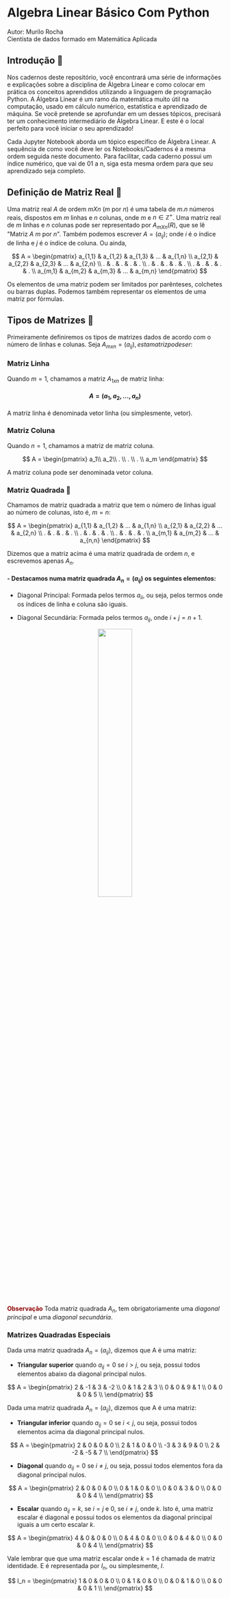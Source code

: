 # Algebra Linear Básico Com Python

Autor: Murilo Rocha<br>
Cientista de dados formado em Matemática Aplicada 

## Introdução 🐣

Nos cadernos deste repositório, você encontrará uma série de informações e explicações sobre a disciplina de Álgebra Linear e como colocar em prática os conceitos aprendidos utilizando a linguagem de programação Python. A Álgebra Linear é um ramo da matemática muito útil na computação, usado em cálculo numérico, estatística e aprendizado de máquina. Se você pretende se aprofundar em um desses tópicos, precisará ter um conhecimento intermediário de Álgebra Linear. E este é o local perfeito para você iniciar o seu aprendizado!

Cada Jupyter Notebook aborda um tópico específico de Álgebra Linear. A sequência de como você deve ler os Notebooks/Cadernos é a mesma ordem seguida neste documento. Para facilitar, cada caderno possui um índice numérico, que vai de 01 a n, siga esta mesma ordem para que seu aprendizado seja completo.

## Definição de Matriz Real 🐆

Uma matriz real $A$ de ordem $mXn$ ($m$ por $n$) é uma tabela de $m.n$ números reais, dispostos em $m$ linhas e $n$ colunas, onde $m$ e $n \in \mathbb{Z}^+$. Uma matriz real de $m$ linhas e $n$ colunas pode ser representado por $A_{mXn}(R)$, que se lê "Matriz $A$ $m$ por $n$". Também podemos escrever $A = (a_{ij})$; onde $i$ é o índice de linha e $j$ é o índice de coluna. Ou ainda,

$$
A = 
\begin{pmatrix}
a_{1,1} & a_{1,2} & a_{1,3} & ... & a_{1,n} \\
a_{2,1} & a_{2,2} & a_{2,3} & ... & a_{2,n} \\
.        & .        & .        &  .  & .    \\
.        & .        & .        &  .  & .    \\
.        & .        & .        &  .  & .    \\
a_{m,1} & a_{m,2} & a_{m,3} & ... & a_{m,n}
\end{pmatrix}
$$

Os elementos de uma matriz podem ser limitados por parênteses, colchetes ou barras duplas. Podemos também representar os elementos de uma matriz por fórmulas.

## Tipos de Matrizes 🐡

Primeiramente definiremos os tipos de matrizes dados de acordo com o número de linhas e colunas. Seja $A_{mxn} = (a_{ij}), esta matriz pode ser:$

### Matriz Linha

Quando $m=1$, chamamos a matriz $A_{1xn}$ de matriz linha:

#### $$A = (a_1, a_2, ..., a_n)$$

A matriz linha é denominada vetor linha (ou simplesmente, vetor).

### Matriz Coluna

Quando $n=1$, chamamos a matriz de matriz coluna.

$$
A = 
\begin{pmatrix}
a_1\\
a_2\\
.      \\
.      \\
.      \\
a_m
\end{pmatrix}
$$

A matriz coluna pode ser denominada vetor coluna.

### Matriz Quadrada  🦔

Chamamos de matriz quadrada a matriz que tem o número de linhas igual ao número de colunas, isto é, $m=n$:

$$
A = 
\begin{pmatrix}
a_{1,1} & a_{1,2} &  ... & a_{1,n} \\
a_{2,1} & a_{2,2} &  ... & a_{2,n} \\
.        & .      &   .  &  .      \\
.        & .      &   .  &  .      \\
.        & .      &   .  &  .      \\
a_{m,1} & a_{m,2} &  ... &  a_{n,n}
\end{pmatrix}
$$

Dizemos que a matriz acima é uma matriz quadrada de ordem $n$, e escrevemos apenas $A_n$.

#### - Destacamos numa matriz quadrada $A_n = (a_{ij})$ os seguintes elementos:

- Diagonal Principal: Formada pelos termos $a_{ii}$, ou seja, pelos termos onde os índices de linha e coluna são iguais.

- Diagonal Secundária: Formada pelos termos $a_{ij}$, onde $i+j=n+1$.

<center><img src="https://estudos.rededecisao.com.br/wp-content/uploads/sites/5/2020/09/O-que-e-matriz_Imagem_9.png" width=40%></center>

<strong style="color: darkred;">Observação</strong>
Toda matriz quadrada $A_n$, tem obrigatoriamente uma <i>diagonal principal</i> e uma <i>diagonal secundária</i>.

### Matrizes Quadradas Especiais

Dada uma matriz quadrada $A_n = (a_{ij})$, dizemos que A é uma matriz:

-  <strong>Triangular superior</strong> quando $a_{ij} = 0$ se $i > j$, ou seja, possui todos elementos abaixo da diagonal principal nulos.

$$
A = 
\begin{pmatrix}
2 & -1 &  3 & -2 \\
0 & 1  &  2 &  3 \\
0 & 0  &  9 &  1 \\
0 & 0  &  0 &  5 \\
\end{pmatrix}
$$

Dada uma matriz quadrada $A_n = (a_{ij})$, dizemos que A é uma matriz:

-  <strong>Triangular inferior</strong> quando $a_{ij} = 0$ se $i < j$, ou seja, possui todos elementos acima da diagonal principal nulos.

$$
A = 
\begin{pmatrix}
2  &  0  &  0 &  0 \\
2  &  1  &  0 &  0 \\
-3 &  3  &  9 &  0 \\
2  & -2  & -5 &  7 \\
\end{pmatrix}
$$

-  <strong>Diagonal</strong> quando $a_{ij} = 0$ se $i \neq j$, ou seja, possui todos elementos fora da diagonal principal nulos.

$$
A = 
\begin{pmatrix}
2  &  0  &  0 &  0 \\
0  &  1  &  0 &  0 \\
0  &  0  &  3 &  0 \\
0  &  0  & 0 &  4 \\
\end{pmatrix}
$$

-  <strong>Escalar</strong> quando $a_{ij} = k$, se $i = j$ e $0$, se $i \neq j$, onde $k$. Isto é, uma matriz escalar é diagonal e possui todos os elementos da diagonal principal iguais a um certo escalar $k$.

$$
A = 
\begin{pmatrix}
4  &  0  &  0 &  0 \\
0  &  4  &  0 &  0 \\
0  &  0  &  4 &  0 \\
0  &  0  & 0 &  4 \\
\end{pmatrix}
$$

Vale lembrar que que uma matriz escalar onde $k=1$ é chamada de matriz identidade. E é representada por $I_n$, ou simplesmente, $I$.

$$
I_n = 
\begin{pmatrix}
1  &  0  &  0 &  0 \\
0  &  1  &  0 &  0 \\
0  &  0  &  1 &  0 \\
0  &  0  &  0 &  1 \\
\end{pmatrix}
$$